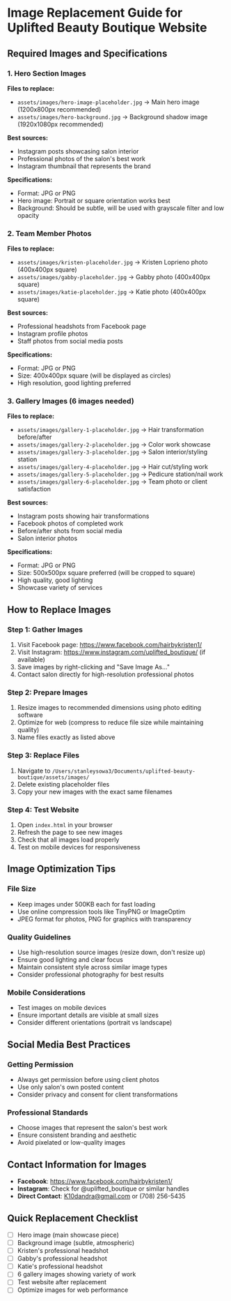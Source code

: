 # Image Replacement Guide for Uplifted Beauty Boutique Website

## Required Images and Specifications

### 1. Hero Section Images
**Files to replace:**
- `assets/images/hero-image-placeholder.jpg` → Main hero image (1200x800px recommended)
- `assets/images/hero-background.jpg` → Background shadow image (1920x1080px recommended)

**Best sources:**
- Instagram posts showcasing salon interior
- Professional photos of the salon's best work
- Instagram thumbnail that represents the brand

**Specifications:**
- Format: JPG or PNG
- Hero image: Portrait or square orientation works best
- Background: Should be subtle, will be used with grayscale filter and low opacity

### 2. Team Member Photos
**Files to replace:**
- `assets/images/kristen-placeholder.jpg` → Kristen Loprieno photo (400x400px square)
- `assets/images/gabby-placeholder.jpg` → Gabby photo (400x400px square)  
- `assets/images/katie-placeholder.jpg` → Katie photo (400x400px square)

**Best sources:**
- Professional headshots from Facebook page
- Instagram profile photos
- Staff photos from social media posts

**Specifications:**
- Format: JPG or PNG
- Size: 400x400px square (will be displayed as circles)
- High resolution, good lighting preferred

### 3. Gallery Images (6 images needed)
**Files to replace:**
- `assets/images/gallery-1-placeholder.jpg` → Hair transformation before/after
- `assets/images/gallery-2-placeholder.jpg` → Color work showcase  
- `assets/images/gallery-3-placeholder.jpg` → Salon interior/styling station
- `assets/images/gallery-4-placeholder.jpg` → Hair cut/styling work
- `assets/images/gallery-5-placeholder.jpg` → Pedicure station/nail work
- `assets/images/gallery-6-placeholder.jpg` → Team photo or client satisfaction

**Best sources:**
- Instagram posts showing hair transformations
- Facebook photos of completed work
- Before/after shots from social media
- Salon interior photos

**Specifications:**
- Format: JPG or PNG
- Size: 500x500px square preferred (will be cropped to square)
- High quality, good lighting
- Showcase variety of services

## How to Replace Images

### Step 1: Gather Images
1. Visit Facebook page: https://www.facebook.com/hairbykristen1/
2. Visit Instagram: https://www.instagram.com/uplifted_boutique/ (if available)
3. Save images by right-clicking and "Save Image As..."
4. Contact salon directly for high-resolution professional photos

### Step 2: Prepare Images
1. Resize images to recommended dimensions using photo editing software
2. Optimize for web (compress to reduce file size while maintaining quality)
3. Name files exactly as listed above

### Step 3: Replace Files
1. Navigate to `/Users/stanleysowa3/Documents/uplifted-beauty-boutique/assets/images/`
2. Delete existing placeholder files
3. Copy your new images with the exact same filenames

### Step 4: Test Website
1. Open `index.html` in your browser
2. Refresh the page to see new images
3. Check that all images load properly
4. Test on mobile devices for responsiveness

## Image Optimization Tips

### File Size
- Keep images under 500KB each for fast loading
- Use online compression tools like TinyPNG or ImageOptim
- JPEG format for photos, PNG for graphics with transparency

### Quality Guidelines
- Use high-resolution source images (resize down, don't resize up)
- Ensure good lighting and clear focus
- Maintain consistent style across similar image types
- Consider professional photography for best results

### Mobile Considerations
- Test images on mobile devices
- Ensure important details are visible at small sizes
- Consider different orientations (portrait vs landscape)

## Social Media Best Practices

### Getting Permission
- Always get permission before using client photos
- Use only salon's own posted content
- Consider privacy and consent for client transformations

### Professional Standards
- Choose images that represent the salon's best work
- Ensure consistent branding and aesthetic
- Avoid pixelated or low-quality images

## Contact Information for Images
- **Facebook**: https://www.facebook.com/hairbykristen1/
- **Instagram**: Check for @uplifted_boutique or similar handles
- **Direct Contact**: K10dandra@gmail.com or (708) 256-5435

## Quick Replacement Checklist
- [ ] Hero image (main showcase piece)
- [ ] Background image (subtle, atmospheric)
- [ ] Kristen's professional headshot
- [ ] Gabby's professional headshot  
- [ ] Katie's professional headshot
- [ ] 6 gallery images showing variety of work
- [ ] Test website after replacement
- [ ] Optimize images for web performance